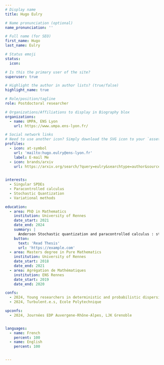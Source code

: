 ```yaml
---
# Display name
title: Hugo Eulry

# Name pronunciation (optional)
name_pronunciation: ''

# Full name (for SEO)
first_name: Hugo
last_name: Eulry

# Status emoji
status:
  icon: 

# Is this the primary user of the site?
superuser: true

# Highlight the author in author lists? (true/false)
highlight_name: true

# Role/position/tagline
role: Postdoctoral researcher

# Organizations/Affiliations to display in Biography blox
organizations:
  - name: UMPA, ENS Lyon
    url: https://www.umpa.ens-lyon.fr/

# Social network links
# Need to use another icon? Simply download the SVG icon to your `assets/media/icons/` folder.
profiles:
  - icon: at-symbol
    url: 'mailto:hugo.eulry@ens-lyon.fr'
    label: E-mail Me
  - icon: brands/arxiv
    url: https://arxiv.org/search/?query=eulry&searchtype=author&source=header

    
interests:
  - Singular SPDEs
  - Paracontrolled calculus
  - Stochastic Quantization
  - Variational methods

education:
  - area: PhD in Mathematics
    institution: University of Rennes
    date_start: 2021
    date_end: 2024
    summary: |
      Anderson Stochastic quantization and paracontrolled calculus : stochastic PDEs in singular environments.
    button:
      text: 'Read Thesis'
      url: 'https://example.com'
  - area: Masters degree in Pure Mathematics
    institution: University of Rennes
    date_start: 2018
    date_end: 2021
  - area: Agrégation de Mathématiques
    institution: ENS Rennes
    date_start: 2019
    date_end: 2020

confs:
  - 2024, Young researchers in deterministic and probabilistic dispersive equations, EPFL, Lausanne
  - 2024, Turbulent.e.s, Ecole Polytechnique

upconfs:
  - 2024, Journées EDP Auvergene-Rhône-Alpes, LJK Grenoble


languages:
  - name: French
    percent: 100
  - name: English
    percent: 100


---
```


